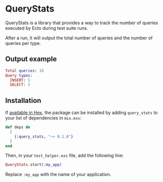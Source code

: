 # QueryStats

QueryStats is a library that provides a way to track the number of queries executed by Ecto
during test suite runs.

After a run, it will output the total number of queries and the number of queries per type.

## Output example

```elixir
Total queries: 10
Query types:
  INSERT: 5
  SELECT: 5
```

## Installation

If [available in Hex](https://hex.pm/docs/publish), the package can be installed
by adding `query_stats` to your list of dependencies in `mix.exs`:

```elixir
def deps do
  [
    {:query_stats, "~> 0.1.0"}
  ]
end
```

Then, in your `test_helper.exs` file, add the following line:

```elixir
QueryStats.start(:my_app)
```

Replace `:my_app` with the name of your application.
